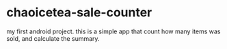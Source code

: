 chaoicetea-sale-counter
=======================

my first android project. this is a simple app that count how many items was sold, and calculate the summary.
